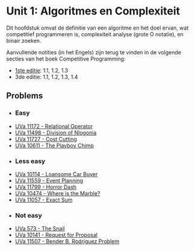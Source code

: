 # Unit 1: Algoritmes en Complexiteit
Dit hoofdstuk omvat de definitie van een algoritme en het doel ervan, wat competitief programmeren is, complexiteit analyse (grote O notatie), en binair zoeken.

Aanvullende notities (in het Engels) zijn terug te vinden in de volgende secties van het boek Competitive Programming:

- [1ste editie](http://www.comp.nus.edu.sg/~stevenha/myteaching/competitive_programming/cp1.pdf): 1.1, 1.2, 1.3
- 3de editie: 1.1, 1.2, 1.3, 1.4

## Problems
- ### Easy
- [UVa 11172 - Relational Operator](https://uva.onlinejudge.org/index.php?option=com_onlinejudge&Itemid=8&page=show_problem&problem=2113&category=)
- [UVa 11498 - Division of Nlogonia](https://uva.onlinejudge.org/index.php?option=com_onlinejudge&Itemid=8&page=show_problem&problem=2493&category=)
- [UVa 11727 - Cost Cutting](https://uva.onlinejudge.org/index.php?option=com_onlinejudge&Itemid=8&page=show_problem&problem=2827&category=)
- [UVa 10611 - The Playboy Chimp](https://uva.onlinejudge.org/index.php?option=com_onlinejudge&Itemid=8&page=show_problem&problem=1552&category=)
- ### Less easy
- [UVa 10114 - Loansome Car Buyer](https://uva.onlinejudge.org/index.php?option=com_onlinejudge&Itemid=8&page=show_problem&problem=1055&category=)
- [UVa 11559 - Event Planning](https://uva.onlinejudge.org/index.php?option=com_onlinejudge&Itemid=8&page=show_problem&problem=2595&category=)
- [UVa 11799 - Horror Dash](https://uva.onlinejudge.org/index.php?option=com_onlinejudge&Itemid=8&page=show_problem&problem=2899&category=)
- [UVa 10474 - Where is the Marble?](https://uva.onlinejudge.org/index.php?option=com_onlinejudge&Itemid=8&page=show_problem&problem=1415&category=)
- [UVa 11057 - Exact Sum](https://uva.onlinejudge.org/index.php?option=com_onlinejudge&Itemid=8&page=show_problem&problem=1998&category=)
- ### Not easy
- [UVa 573 - The Snail](https://uva.onlinejudge.org/index.php?option=com_onlinejudge&Itemid=8&page=show_problem&problem=514&category=)
- [UVa 10141 - Request for Proposal](https://uva.onlinejudge.org/index.php?option=com_onlinejudge&Itemid=8&page=show_problem&problem=1082&category=)
- [UVa 11507 - Bender B. Rodríguez Problem](https://uva.onlinejudge.org/index.php?option=com_onlinejudge&Itemid=8&page=show_problem&problem=2502&category=)
